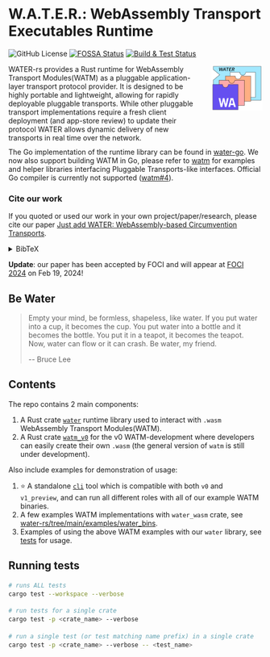 # W.A.T.E.R.: WebAssembly Transport Executables Runtime
![GitHub License](https://img.shields.io/github/license/erikziyunchi/water-rs)
[![FOSSA Status](https://app.fossa.com/api/projects/git%2Bgithub.com%2Ferikziyunchi%2Fwater-rs.svg?type=shield&issueType=license)](https://app.fossa.com/projects/git%2Bgithub.com%2Ferikziyunchi%2Fwater-rs?ref=badge_shield&issueType=license) [![Build & Test Status](https://github.com/erikziyunchi/WASMable-Transport/actions/workflows/rust.yml/badge.svg?branch=main)](https://github.com/erikziyunchi/WASMable-Transport/actions/workflows/rust.yml)

<div style="width: 100%; height = 160px">
    <div style="width: 75%; height: 150px; float: left;"> 
        WATER-rs provides a Rust runtime for WebAssembly Transport Modules(WATM) as a pluggable application-layer transport protocol provider. It is designed to be highly portable and lightweight, allowing for rapidly deployable pluggable transports. While other pluggable transport implementations require a fresh client deployment (and app-store review) to update their protocol WATER allows dynamic delivery of new transports in real time over the network.<br />
        <br />
    </div>
    <div style="margin-left: 80%; height: 150px;"> 
        <img src=".github/assets/logo_v0.svg" alt="WATER wasm transport" align="right">
    </div>
</div>

The Go implementation of the runtime library can be found in [water-go](https://github.com/gaukas/water). We now also support building WATM in Go, please refer to [watm](https://github.com/gaukas/watm) for examples and helper libraries interfacing Pluggable Transports-like interfaces. Official Go compiler is currently not supported ([watm#4](https://github.com/gaukas/watm/issues/4)).

### Cite our work

If you quoted or used our work in your own project/paper/research, please cite our paper [Just add WATER: WebAssembly-based Circumvention Transports](https://arxiv.org/pdf/2312.00163.pdf).

<details>
  <summary>BibTeX</summary>
    
  ```bibtex
  @inproceedings{water-foci24,
	  author = {Chi, Erik and Wang, Gaukas and Halderman, J. Alex and Wustrow, Eric and Wampler, Jack},
	  year = {2024},
	  month = {02},
	  title = {Just add {WATER}: {WebAssembly}-based Circumvention Transports},
	  address = {Virtual Event},
	  series = {FOCI '24},
	  booktitle = {Free and Open Communications on the Internet},
  }
  ```
</details>

**Update**: our paper has been accepted by FOCI and will appear at [FOCI 2024](https://foci.community/foci24.html) on Feb 19, 2024!

## Be Water

> Empty your mind, be formless, shapeless, like water. If you put water into a cup, it becomes the cup. You put water into a bottle and it becomes the bottle. You put it in a teapot, it becomes the teapot. Now, water can flow or it can crash. Be water, my friend.
>
> -- Bruce Lee

## Contents

The repo contains 2 main components:
1. A Rust crate [`water`](https://github.com/erikziyunchi/water-rs/tree/main/crates/water) runtime library used to interact with `.wasm` WebAssembly Transport Modules(WATM).
2. A Rust crate [`watm_v0`](https://github.com/erikziyunchi/water-rs/tree/main/crates/watm_v0) for the v0 WATM-development where developers can easily create their own `.wasm` (the general version of `watm` is still under development).


Also include examples for demonstration of usage:
1. ⭐ A standalone [`cli`](https://github.com/erikziyunchi/water-rs/tree/main/examples/clients/cli) tool which is compatible with both `v0` and `v1_preview`, and can run all different roles with all of our example WATM binaries.
2. A few examples WATM implementations with `water_wasm` crate, see [water-rs/tree/main/examples/water_bins](https://github.com/erikziyunchi/water-rs/tree/main/examples/water_bins).
3. Examples of using the above WATM examples with our `water` library, see [tests](https://github.com/erikziyunchi/water-rs/tree/main/tests/tests) for usage.

## Running tests

```sh
# runs ALL tests
cargo test --workspace --verbose

# run tests for a single crate
cargo test -p <crate_name> --verbose

# run a single test (or test matching name prefix) in a single crate
cargo test -p <crate_name> --verbose -- <test_name>
```
